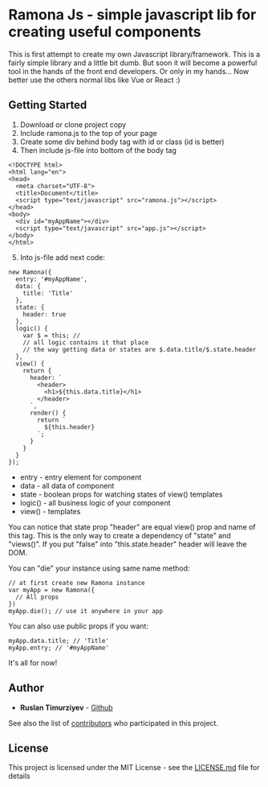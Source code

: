 # Ramona Js - simple javascript lib for creating useful components
This is first attempt to create my own Javascript library/framework.
This is a fairly simple library and a little bit dumb.
But soon it will become a powerful tool in the hands of the front end developers.
Or only in my hands...
Now better use the others normal libs like Vue or React :)

## Getting Started

1. Download or clone project copy
2. Include ramona.js to the top of your page
3. Create some div behind body tag with id or class (id is better)
4. Then include js-file into bottom of the body tag
```
<!DOCTYPE html>
<html lang="en">
<head>
  <meta charset="UTF-8">
  <title>Document</title>
  <script type="text/javascript" src="ramona.js"></script>
</head>
<body>
  <div id="myAppName"></div>
  <script type="text/javascript" src="app.js"></script>
</body>
</html>
```
5. Into js-file add next code:
```
new Ramona({
  entry: '#myAppName',
  data: {
    title: 'Title'
  },
  state: {
    header: true
  },
  logic() {
    var $ = this; //
    // all logic contains it that place
    // the way getting data or states are $.data.title/$.state.header
  },
  view() {
    return {
      header: `
        <header>
          <h1>${this.data.title}</h1>
        </header>
      `,
      render() {
        return `
          ${this.header}
        `;
      }
    }
  }
});
```
* entry - entry element for component
* data - all data of component
* state - boolean props for watching states of view() templates
* logic() - all business logic of your component
* view() - templates

You can notice that state prop "header" are equal view() prop and name of this tag.
This is the only way to create a dependency of "state" and "views()".
If you put "false" into "this.state.header" header will leave the DOM.

You can "die" your instance using same name method:
```
// at first create new Ramona instance
var myApp = new Ramona({
  // All props
})
myApp.die(); // use it anywhere in your app
```
You can also use public props if you want:
```
myApp.data.title; // 'Title'
myApp.entry; // '#myAppName'
```
It's all for now!

## Author

* **Ruslan Timurziyev**  - [Github](https://github.com/sawuer/)

See also the list of [contributors](https://github.com/sawuer/ramona-js/contributors) who participated in this project.

## License

This project is licensed under the MIT License - see the [LICENSE.md](LICENSE.md) file for details

